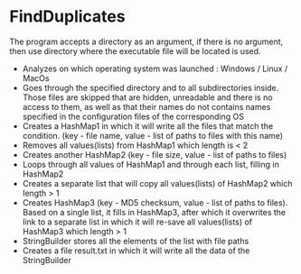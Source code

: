 # FindDuplicates

The program accepts a directory as an argument, if there is no argument, then use directory where the executable file will be located is used.

- Analyzes on which operating system was launched :  Windows / Linux / MacOs
- Goes through the specified directory and to all subdirectories inside. Those files are skipped that are hidden, unreadable and there is no access to them, as well as that their names do not contains names specified in the configuration files of the corresponding OS
- Creates a HashMap1 in which it will write all the files that match the condition. (key - file name, value - list of paths to files with this name)
- Removes all values(lists) from HashMap1 which length is < 2
- Creates another HashMap2 (key - file size, value - list of paths to files)
- Loops through all values of HashMap1 and through each list, filling in HashMap2
- Creates a separate list that will copy all values(lists) of HashMap2 which length > 1
- Creates HashMap3 (key - MD5 checksum, value - list of paths to files). Based on a single list, it fills in HashMap3, after which it overwrites the link to a separate list in which it will re-save all values(lists) of HashMap3 which length > 1
- StringBuilder stores all the elements of the list with file paths
- Creates a file result.txt in which it will write all the data of the StringBuilder
